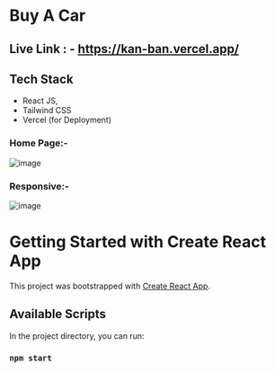 # Buy A Car

## Live Link : - https://kan-ban.vercel.app/
## Tech Stack

- React JS,
- Tailwind CSS
- Vercel (for Deployment)

### Home Page:-
![image](https://github.com/VishalBhuse/KanBan/assets/101569259/35e16a85-036f-455f-9066-8aa0e4c33e74)

### Responsive:-
![image](https://github.com/VishalBhuse/KanBan/assets/101569259/3678fafa-7a8b-4858-b5f1-9016a63b126a)


# Getting Started with Create React App

This project was bootstrapped with [Create React App](https://github.com/facebook/create-react-app).

## Available Scripts

In the project directory, you can run:

### `npm start`
